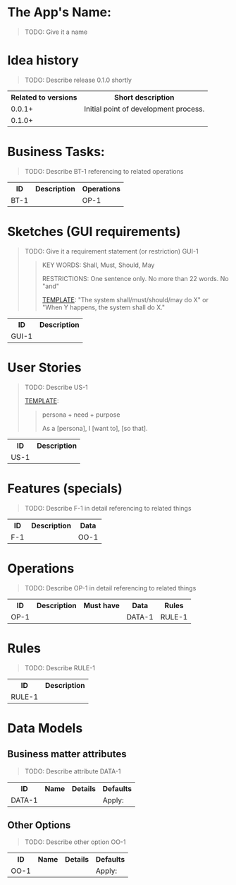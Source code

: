 <!--

REQUIREMENTS.md
T3Project

Created by Mikhail Zhigulin in 7531.

Copyright © 7531 - 7532 Mikhail Zhigulin of Novosibirsk

The year starts from the creation of the world according to a Slavic calendar.
September, the 1st of Slavic year.

See LICENSE for details. All rights reserved.

-->

# The App's Name:

> TODO: Give it a name

# Idea history

> TODO: Describe release 0.1.0 shortly

<table>
    <tr>
        <th>Related to versions</th>
        <th>Short description</th>
    </tr>
    <tr>
        <td nowrap>0.0.1+</td>
        <td>Initial point of development process.</td>
    </tr>
    <tr>
        <td nowrap>0.1.0+</td>
        <td></td>
    </tr>
</table>

# Business Tasks:

> TODO: Describe BT-1 referencing to related operations

<table>
    <tr>
        <th>ID</th>
        <th>Description</th>
        <th>Operations</th>
    </tr>
    <tr>
        <td nowrap>BT-1</td>
        <td></td>
        <td>OP-1</td>
    </tr>
</table>

# Sketches (GUI requirements)

> TODO: Give it a requirement statement (or restriction) GUI-1
>
> > KEY WORDS: Shall, Must, Should, May
> >
> > RESTRICTIONS: One sentence only. No more than 22 words. No "and"
> >
> > [TEMPLATE](https://www.amazon.com/More-About-Software-Requirements-Practical/dp/0735622671): "The system shall/must/should/may do X" or "When Y happens, the system shall do X."

<table>
    <tr>
        <th>ID</th>
        <th>Description</th>
    </tr>
    <tr>
        <td nowrap>GUI-1</td>
        <td></td>
    </tr>
</table>

# User Stories

> TODO: Describe US-1
> 
> [TEMPLATE](https://www.atlassian.com/agile/project-management/user-stories): 
> > persona + need + purpose
> >
> > As a [persona], I [want to], [so that].

<table>
    <tr>
        <th>ID</th>
        <th>Description</th>
    </tr>
    <tr>
        <td nowrap>US-1</td>
        <td></td>
    </tr>
</table>

# Features (specials)

> TODO: Describe F-1 in detail referencing to related things

<table>
    <tr>
        <th>ID</th>
        <th>Description</th>
        <th>Data</th>
    </tr>
    <tr>
        <td nowrap>F-1</td>
        <td></td>
        <td>OO-1</td>
    </tr>
</table>

# Operations

> TODO: Describe OP-1 in detail referencing to related things

<table>
    <tr>
        <th>ID</th>
        <th>Description</th>
        <th>Must have</th>
        <th>Data</th>
        <th>Rules</th>
    </tr>
    <tr>
        <td nowrap>OP-1</td>
        <td></td>
        <td></td>
        <td>DATA-1</td>
        <td>RULE-1</td>
    </tr>
</table>

# Rules

> TODO: Describe RULE-1

<table>
    <tr>
        <th>ID</th>
        <th>Description</th>
    </tr>
    <tr>
        <td nowrap>RULE-1</td>
        <td></td>
    </tr>
</table>

# Data Models

## Business matter attributes

> TODO: Describe attribute DATA-1

<table>
    <tr>
        <th>ID</th>
        <th>Name</th>
        <th>Details</th>
        <th>Defaults</th>
    </tr>
    <tr>
        <td nowrap>DATA-1</td>
        <td></td>
        <td></td>
        <td>Apply: </td>
    </tr>
</table>

## Other Options

> TODO: Describe other option OO-1

<table>
    <tr>
        <th>ID</th>
        <th>Name</th>
        <th>Details</th>
        <th>Defaults</th>
    </tr>
    <tr>
        <td nowrap>OO-1</td>
        <td></td>
        <td></td>
        <td>Apply: </td>
    </tr>
</table>
